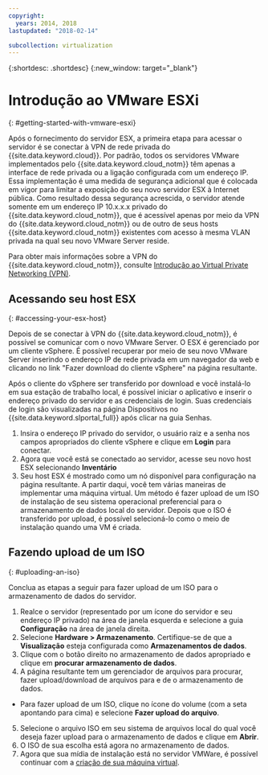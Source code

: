 ```yaml
---
copyright:
  years: 2014, 2018
lastupdated: "2018-02-14"

subcollection: virtualization
---
```

{:shortdesc: .shortdesc}
{:new_window: target="_blank"}

# Introdução ao VMware ESXi
{: #getting-started-with-vmware-esxi}

Após o fornecimento do servidor ESX, a primeira etapa para acessar o servidor é se conectar à VPN de rede privada do {{site.data.keyword.cloud}}. Por padrão, todos os servidores VMware implementados pelo {{site.data.keyword.cloud_notm}} têm apenas a interface de rede privada ou a ligação configurada com um endereço IP. Essa implementação é uma medida de segurança adicional que é colocada em vigor para limitar a exposição do seu novo servidor ESX à Internet pública. Como resultado dessa segurança acrescida, o servidor atende somente em um endereço IP 10.x.x.x privado do {{site.data.keyword.cloud_notm}}, que é acessível apenas por meio da VPN do {{site.data.keyword.cloud_notm}} ou de outro de seus hosts {{site.data.keyword.cloud_notm}} existentes com acesso à mesma VLAN privada na qual seu novo VMware Server reside.

Para obter mais informações sobre a VPN do {{site.data.keyword.cloud_notm}}, consulte [Introdução ao Virtual Private Networking (VPN)](/docs/infrastructure/iaas-vpn?topic=VPN-gettingstarted-with-virtual-private-networking#gettingstarted-with-virtual-private-networking).

## Acessando seu host ESX
{: #accessing-your-esx-host}

Depois de se conectar à VPN do {{site.data.keyword.cloud_notm}}, é possível se comunicar com o novo VMware Server. O ESX é gerenciado por um cliente vSphere. É possível recuperar por meio de seu novo VMware Server inserindo o endereço IP de rede privada em um navegador da web e clicando no link "Fazer download do cliente vSphere" na página resultante.

Após o cliente do vSphere ser transferido por download e você instalá-lo em sua estação de trabalho local, é possível iniciar o aplicativo e inserir o endereço privado do servidor e as credenciais de login. Suas credenciais de login são visualizadas na página Dispositivos no {{site.data.keyword.slportal_full}} após clicar na guia Senhas.

1. Insira o endereço IP privado do servidor, o usuário raiz e a senha nos campos apropriados do cliente vSphere e clique em **Login** para conectar.
2. Agora que você está se conectado ao servidor, acesse seu novo host ESX selecionando **Inventário**
3. Seu host ESX é mostrado como um nó disponível para configuração na página resultante. A partir daqui, você tem várias maneiras de implementar uma máquina virtual. Um método é fazer upload de um ISO de instalação de seu sistema operacional preferencial para o armazenamento de dados local do servidor. Depois que o ISO é transferido por upload, é possível selecioná-lo como o meio de instalação quando uma VM é criada.  

## Fazendo upload de um ISO
{: #uploading-an-iso}

Conclua as etapas a seguir para fazer upload de um ISO para o armazenamento de dados do servidor.

1. Realce o servidor (representado por um ícone do servidor e seu endereço IP privado) na área de janela esquerda e selecione a guia **Configuração** na área de janela direita.
2. Selecione **Hardware > Armazenamento**. Certifique-se de que a **Visualização** esteja configurada como **Armazenamentos de dados**.
3. Clique com o botão direito no armazenamento de dados apropriado e clique em **procurar armazenamento de dados**.
4. A página resultante tem um gerenciador de arquivos para procurar, fazer upload/download de arquivos para e de o armazenamento de dados.  
  * Para fazer upload de um ISO, clique no ícone do volume (com a seta apontando para cima) e selecione **Fazer upload do arquivo**.
5. Selecione o arquivo ISO em seu sistema de arquivos local do qual você deseja fazer upload para o armazenamento de dados e clique em **Abrir**.
6. O ISO de sua escolha está agora no armazenamento de dados.
7. Agora que sua mídia de instalação está no servidor VMWare, é possível continuar com a [criação de sua máquina virtual](/docs/infrastructure/vmware?topic=VMware-create-esx-vm#create-esx-vm).
